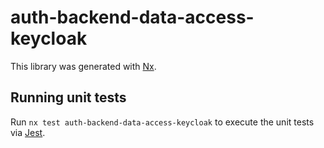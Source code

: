 # auth-backend-data-access-keycloak

This library was generated with [Nx](https://nx.dev).

## Running unit tests

Run `nx test auth-backend-data-access-keycloak` to execute the unit tests via [Jest](https://jestjs.io).
